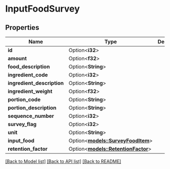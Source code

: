 # InputFoodSurvey

## Properties

Name | Type | Description | Notes
------------ | ------------- | ------------- | -------------
**id** | Option<**i32**> |  | [optional]
**amount** | Option<**f32**> |  | [optional]
**food_description** | Option<**String**> |  | [optional]
**ingredient_code** | Option<**i32**> |  | [optional]
**ingredient_description** | Option<**String**> |  | [optional]
**ingredient_weight** | Option<**f32**> |  | [optional]
**portion_code** | Option<**String**> |  | [optional]
**portion_description** | Option<**String**> |  | [optional]
**sequence_number** | Option<**i32**> |  | [optional]
**survey_flag** | Option<**i32**> |  | [optional]
**unit** | Option<**String**> |  | [optional]
**input_food** | Option<[**models::SurveyFoodItem**](SurveyFoodItem.md)> |  | [optional]
**retention_factor** | Option<[**models::RetentionFactor**](RetentionFactor.md)> |  | [optional]

[[Back to Model list]](../README.md#documentation-for-models) [[Back to API list]](../README.md#documentation-for-api-endpoints) [[Back to README]](../README.md)


